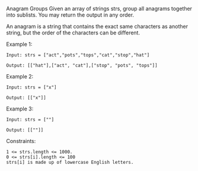 ﻿Anagram Groups
Given an array of strings strs, group all anagrams together into sublists. You may return the output in any order.

An anagram is a string that contains the exact same characters as another string, but the order of the characters can be different.

Example 1:
````
Input: strs = ["act","pots","tops","cat","stop","hat"]

Output: [["hat"],["act", "cat"],["stop", "pots", "tops"]]
````
Example 2:
````
Input: strs = ["x"]

Output: [["x"]]
````
Example 3:
````
Input: strs = [""]

Output: [[""]]
````
Constraints:
````
1 <= strs.length <= 1000.
0 <= strs[i].length <= 100
strs[i] is made up of lowercase English letters.
````